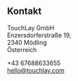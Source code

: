 <h2>Kontakt</h2>

TouchLay GmbH <br>
Enzersdorferstraße 19, <br>
2340 Mödling<br>
Österreich

+43 67688633655 <br>
[hello@touchlay.com](mailto:hello@touchlay.com)
